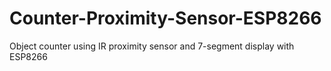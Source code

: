 # Counter-Proximity-Sensor-ESP8266
Object counter using IR proximity sensor and 7-segment display with ESP8266
